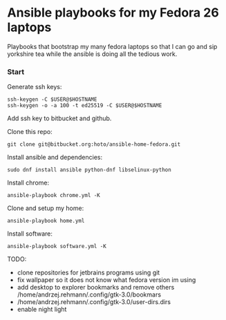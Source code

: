 # Ansible playbooks for my Fedora 26 laptops
Playbooks that bootstrap my many fedora laptops so that I can go and sip yorkshire tea while the ansible is doing all the tedious work.

### Start
Generate ssh keys:

    ssh-keygen -C $USER@$HOSTNAME
    ssh-keygen -o -a 100 -t ed25519 -C $USER@$HOSTNAME
    
Add ssh key to bitbucket and github.

Clone this repo:

    git clone git@bitbucket.org:hoto/ansible-home-fedora.git

Install ansible and dependencies:

    sudo dnf install ansible python-dnf libselinux-python

Install chrome:

    ansible-playbook chrome.yml -K

Clone and setup my home:

    ansible-playbook home.yml

Install software:

    ansible-playbook software.yml -K

TODO:
- clone repositories for jetbrains programs using git
- fix wallpaper so it does not know what fedora version im using
- add desktop to explorer bookmarks and remove others /home/andrzej.rehmann/.config/gtk-3.0/bookmars
- /home/andrzej.rehmann/.config/gtk-3.0/user-dirs.dirs
- enable night light 
